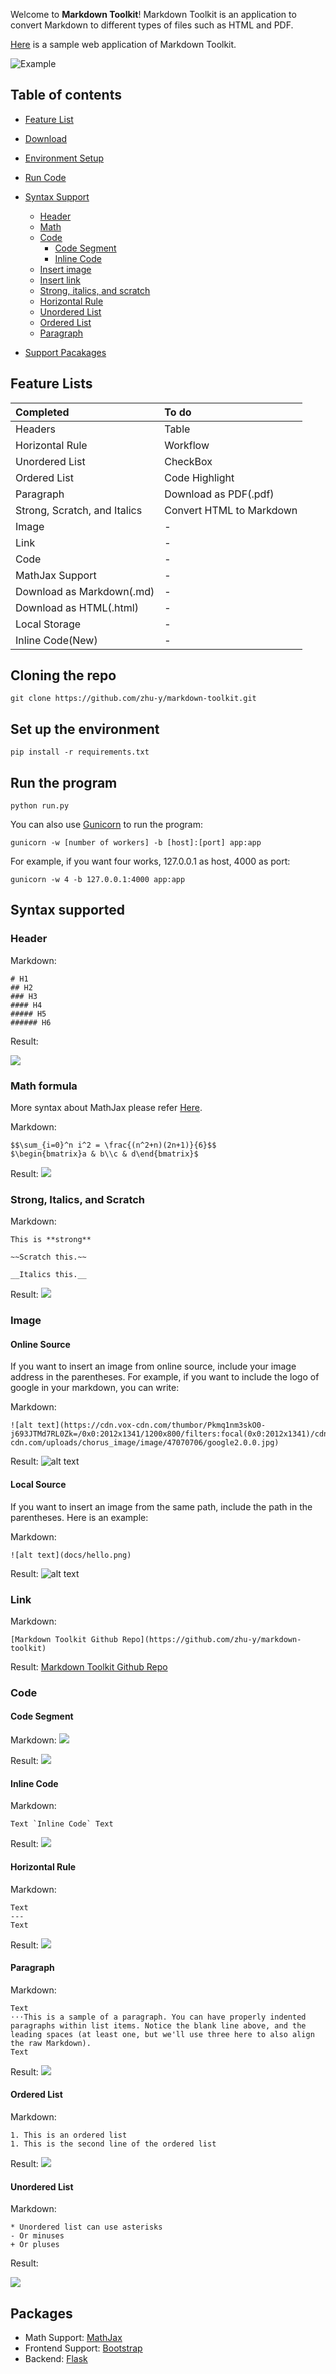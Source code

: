 
Welcome to **Markdown Toolkit**! Markdown Toolkit is an application to convert Markdown to different types of files such as HTML and PDF.


[Here](http://yzhu.pythonanywhere.com/) is a sample web application of Markdown Toolkit.

![Example](docs/product1.png)


## Table of contents

* [Feature List](#feature-lists)
* [Download](#cloning-the-repo)
* [Environment Setup](#set-up-the-environment)
* [Run Code](#run-the-program)

* [Syntax Support](#syntax-supported)
    * [Header](#header)
    * [Math](#math-formula)
    * [Code](#code)
        * [Code Segment](#code-segment)
        * [Inline Code](#inline-code)
    * [Insert image](#image)
    * [Insert link](#link)
    * [Strong, italics, and scratch](#strong-italics-and-scratch)
    * [Horizontal Rule](#horizontal-rule)
    * [Unordered List](#unordered-list)
    * [Ordered List](#ordered-list)
    * [Paragraph](#paragraph)
* [Support Pacakages](#packages)



## Feature Lists
|Completed|To do|
|:---|:---|
|  Headers|Table|
|  Horizontal Rule | Workflow|
|  Unordered List | CheckBox|
|  Ordered List|Code Highlight|
|  Paragraph|Download as PDF(.pdf)|
|  Strong, Scratch, and Italics| Convert HTML to Markdown|
|  Image|-|
|  Link|-|
|  Code|-|
|  MathJax Support|-|
|  Download as Markdown(.md)|-|
|  Download as HTML(.html)|-|
|  Local Storage|-|
|Inline Code(New)|-|

## Cloning the repo
```
git clone https://github.com/zhu-y/markdown-toolkit.git
```

## Set up the environment
```
pip install -r requirements.txt
```

## Run the program

```
python run.py
```

You can also use [Gunicorn](https://github.com/benoitc/gunicorn) to run the program:
```
gunicorn -w [number of workers] -b [host]:[port] app:app
```
For example, if you want four works, 127.0.0.1 as host, 4000 as port:
```
gunicorn -w 4 -b 127.0.0.1:4000 app:app
```

## Syntax supported

### Header

Markdown:
```
# H1
## H2
### H3
#### H4
##### H5
###### H6
```

Result:

![](docs/header.png)


### Math formula
More syntax about MathJax please refer [Here](https://math.meta.stackexchange.com/questions/5020/mathjax-basic-tutorial-and-quick-reference).

Markdown:
```
$$\sum_{i=0}^n i^2 = \frac{(n^2+n)(2n+1)}{6}$$
$\begin{bmatrix}a & b\\c & d\end{bmatrix}$
```

Result:
![](docs/math.png)

### Strong, Italics, and Scratch

Markdown:
```
This is **strong**

~~Scratch this.~~

__Italics this.__
```
Result:
![](docs/strong-italics-scratch.png)

### Image

#### Online Source
If you want to insert an image from online source, include your image address in the parentheses. For example, if you want to include the logo of google in your markdown, you can write:

Markdown:
```
![alt text](https://cdn.vox-cdn.com/thumbor/Pkmq1nm3skO0-j693JTMd7RL0Zk=/0x0:2012x1341/1200x800/filters:focal(0x0:2012x1341)/cdn.vox-cdn.com/uploads/chorus_image/image/47070706/google2.0.0.jpg)
```

Result:
![alt text](https://cdn.vox-cdn.com/thumbor/Pkmq1nm3skO0-j693JTMd7RL0Zk=/0x0:2012x1341/1200x800/filters:focal(0x0:2012x1341)/cdn.vox-cdn.com/uploads/chorus_image/image/47070706/google2.0.0.jpg)

#### Local Source

If you want to insert an image from the same path, include the path in the parentheses. Here is an example:

Markdown:
```
![alt text](docs/hello.png)
```

Result:
![alt text](docs/hello.png)

### Link

Markdown:
```
[Markdown Toolkit Github Repo](https://github.com/zhu-y/markdown-toolkit)
```

Result:
[Markdown Toolkit Github Repo](https://github.com/zhu-y/markdown-toolkit)

### Code 

#### Code Segment

Markdown:
![](docs/code_origin.png)

Result:
![](docs/code_result.png)

#### Inline Code

Markdown:
```buildoutcfg
Text `Inline Code` Text
```

Result:
![](docs/inline_code.png)

#### Horizontal Rule

Markdown:
```
Text
---
Text
```

Result:
![](docs/horizontal_rule.png)

#### Paragraph

Markdown:
```
Text
⋅⋅⋅This is a sample of a paragraph. You can have properly indented paragraphs within list items. Notice the blank line above, and the leading spaces (at least one, but we'll use three here to also align the raw Markdown).
Text
```

Result:
![](docs/paragraph.png)

#### Ordered List

Markdown:
```
1. This is an ordered list
1. This is the second line of the ordered list
```
Result:
![](docs/ordered_list.png)

#### Unordered List

Markdown:
```
* Unordered list can use asterisks
- Or minuses
+ Or pluses
```

Result:

![](docs/unordered_list.png)


## Packages
- Math Support: [MathJax](https://www.mathjax.org/)
- Frontend Support: [Bootstrap](https://getbootstrap.com/)
- Backend: [Flask](http://flask.pocoo.org/)

